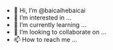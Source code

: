 - 👋 Hi, I’m @baicaihebaicai
- 👀 I’m interested in ...
- 🌱 I’m currently learning ...
- 💞️ I’m looking to collaborate on ...
- 📫 How to reach me ...

<!---
baicaihebaicai/baicaihebaicai is a ✨ special ✨ repository because its `README.md` (this file) appears on your GitHub profile.
You can click the Preview link to take a look at your changes.
--->
